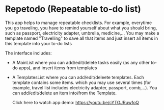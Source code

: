# Repetodo (Repeatable to-do list)
  This app helps to manage repeatable checklists. For example, everytime you go traveling, you have to remind yourself about what you should bring, such as passport, electricity adapter, umbrella, medicine,... You may make a template named "Travelling" to save all that items and just insert all items in this template into your to-do lists  

  The interface includes:
- A MainList where you can add/edit/delete tasks easily (as any other to-do apps), and insert items from templates
- A TemplatesList where you can add/edit/deleete templates. Each template contains some items.  which you may use several times (for example, travel list includes electricity adapter, passport, comb,...). You can add/edit/delete an item into/from the Template.

  Click here to watch app demo: https://youtu.be/cYTGJRuwfoQ
